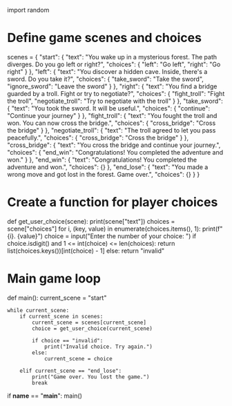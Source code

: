 import random

# Define game scenes and choices
scenes = {
    "start": {
        "text": "You wake up in a mysterious forest. The path diverges. Do you go left or right?",
        "choices": {
            "left": "Go left",
            "right": "Go right"
        }
    },
    "left": {
        "text": "You discover a hidden cave. Inside, there's a sword. Do you take it?",
        "choices": {
            "take_sword": "Take the sword",
            "ignore_sword": "Leave the sword"
        }
    },
    "right": {
        "text": "You find a bridge guarded by a troll. Fight or try to negotiate?",
        "choices": {
            "fight_troll": "Fight the troll",
            "negotiate_troll": "Try to negotiate with the troll"
        }
    },
    "take_sword": {
        "text": "You took the sword. It will be useful.",
        "choices": {
            "continue": "Continue your journey"
        }
    },
    "fight_troll": {
        "text": "You fought the troll and won. You can now cross the bridge.",
        "choices": {
            "cross_bridge": "Cross the bridge"
        }
    },
    "negotiate_troll": {
        "text": "The troll agreed to let you pass peacefully.",
        "choices": {
            "cross_bridge": "Cross the bridge"
        }
    },
    "cross_bridge": {
        "text": "You cross the bridge and continue your journey.",
        "choices": {
            "end_win": "Congratulations! You completed the adventure and won."
        }
    },
    "end_win": {
        "text": "Congratulations! You completed the adventure and won.",
        "choices": {}
    },
    "end_lose": {
        "text": "You made a wrong move and got lost in the forest. Game over.",
        "choices": {}
    }
}

# Create a function for player choices
def get_user_choice(scene):
    print(scene["text"])
    choices = scene["choices"]
    for i, (key, value) in enumerate(choices.items(), 1):
        print(f"{i}. {value}")
    choice = input("Enter the number of your choice: ")
    if choice.isdigit() and 1 <= int(choice) <= len(choices):
        return list(choices.keys())[int(choice) - 1]
    else:
        return "invalid"

# Main game loop
def main():
    current_scene = "start"

    while current_scene:
        if current_scene in scenes:
            current_scene = scenes[current_scene]
            choice = get_user_choice(current_scene)

            if choice == "invalid":
                print("Invalid choice. Try again.")
            else:
                current_scene = choice

        elif current_scene == "end_lose":
            print("Game over. You lost the game.")
            break

if __name__ == "__main__":
    main()
